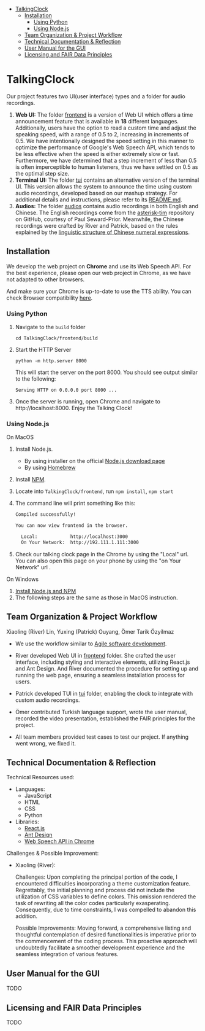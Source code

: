<!-- START doctoc generated TOC please keep comment here to allow auto update -->
<!-- DON'T EDIT THIS SECTION, INSTEAD RE-RUN doctoc TO UPDATE -->

- [TalkingClock](#talkingclock)
  - [Installation](#installation)
    - [Using Python](#using-python)
    - [Using Node.js](#using-nodejs)
  - [Team Organization & Project Workflow](#team-organization--project-workflow)
  - [Technical Documentation & Reflection](#technical-documentation--reflection)
  - [User Manual for the GUI](#user-manual-for-the-gui)
  - [Licensing and FAIR Data Principles](#licensing-and-fair-data-principles)

<!-- END doctoc generated TOC please keep comment here to allow auto update -->

# TalkingClock

Our project features two UI(user interface) types and a folder for audio recordings.

1. **Web UI:** The folder [frontend](./frontend) is a version of Web UI which offers a time announcement feature that is available in **18** different languages. Additionally, users have the option to read a custom time and adjust the speaking speed, with a range of 0.5 to 2, increasing in increments of 0.5. We have intentionally designed the speed setting in this manner to optimize the performance of Google's Web Speech API, which tends to be less effective when the speed is either extremely slow or fast. Furthermore, we have determined that a step increment of less than 0.5 is often imperceptible to human listeners, thus we have settled on 0.5 as the optimal step size.
2. **Terminal UI:** The folder [tui](./tui) contains an alternative version of the terminal UI. This version allows the system to announce the time using custom audio recordings, developed based on our mashup strategy. For additional details and instructions, please refer to its [README.md](./tui/README.md).
3. **Audios:** The folder [audios](./audios) contains audio recordings in both English and Chinese. The English recordings come from the [asterisk-tim](https://github.com/paulseward/asterisk-tim) repository on GitHub, courtesy of Paul Seward-Prior. Meanwhile, the Chinese recordings were crafted by River and Patrick, based on the rules explained by the [linguistic structure of Chinese numeral expressions](./audios/zh/README.md).


## Installation

We develop the web project on **Chrome** and use its Web Speech API. For the best experience, please open our web project in Chrome, as we have not adapted to other browsers.

And make sure your Chrome is up-to-date to use the TTS ability. You can check Browser compatibility [here](https://developer.mozilla.org/en-US/docs/Web/API/Web_Speech_API#browser_compatibility).

### Using Python

1. Navigate to the `build` folder

   ```cd TalkingClock/frontend/build```

2. Start the HTTP Server

   ```python -m http.server 8000```
   
   This will start the server on the port 8000. You should see output similar to the following:
   
   ```Serving HTTP on 0.0.0.0 port 8000 ...```

3. Once the server is running, open Chrome and navigate to http://localhost:8000. Enjoy the Talking Clock!

### Using Node.js

On MacOS

1. Install Node.js.
   * By using installer on the official [Node.js download page](https://nodejs.org/en/download/)
   * By using [Homebrew](https://medium.com/@hayasnc/how-to-install-nodejs-and-npm-on-mac-using-homebrew-b33780287d8f)

2. Install [NPM](https://www.npmjs.com/).

3. Locate into `TalkingClock/frontend`, run `npm install`, `npm start`

4. The command line will print something like this:

   ```bash
   Compiled successfully!
   
   You can now view frontend in the browser.
   
     Local:            http://localhost:3000
     On Your Network:  http://192.111.1.111:3000
   ```

5. Check our talking clock page in the Chrome by using the "Local" url. You can also open this page on your phone by using the "on Your Network" url .

On Windows

1. [Install Node.js and NPM](https://radixweb.com/blog/installing-npm-and-nodejs-on-windows-and-mac)
2. The following steps are the same as those in MacOS instruction.

## Team Organization & Project Workflow

Xiaoling (River) Lin, Yuxing (Patrick) Ouyang, Ömer Tarik Özyilmaz

* We use the workflow similar to [Agile software development](https://en.wikipedia.org/wiki/Agile_software_development).

* River developed Web UI in [frontend](./frontend) folder. She crafted the user interface, including styling and interactive elements, utilizing React.js and Ant Design. And River documented the procedure for setting up and running the web page, ensuring a seamless installation process for users.
* Patrick developed TUI in [tui](./tui) folder, enabling the clock to integrate with custom audio recordings.
* Ömer contributed Turkish language support, wrote the user manual, recorded the video presentation, established the FAIR principles for the project. 
* All team members provided test cases to test our project. If anything went wrong, we fixed it.

## Technical Documentation & Reflection

Technical Resources used:

- Languages:
  - JavaScript
  - HTML
  - CSS
  - Python
- Libraries:
  - [React.js](https://react.dev/)
  - [Ant Design](https://ant.design/)
  - [Web Speech API in Chrome](https://developer.mozilla.org/en-US/docs/Web/API/Web_Speech_API)

Challenges & Possible Improvement:

* Xiaoling (River): 

  Challenges: Upon completing the principal portion of the code, I encountered difficulties incorporating a theme customization feature. Regrettably, the initial planning and process did not include the utilization of CSS variables to define colors. This omission rendered the task of rewriting all the color codes particularly exasperating. Consequently, due to time constraints, I was compelled to abandon this addition.

  Possible Improvements: Moving forward, a comprehensive listing and thoughtful contemplation of desired functionalities is imperative prior to the commencement of the coding process. This proactive approach will undoubtedly facilitate a smoother development experience and the seamless integration of various features.

## User Manual for the GUI

TODO

## Licensing and FAIR Data Principles

TODO
